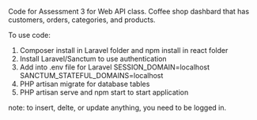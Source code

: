 Code for Assessment 3 for Web API class. Coffee shop dashbard that has customers, orders, categories, and products.

To use code:

1. Composer install in Laravel folder and npm install in react folder
2. Install Laravel/Sanctum to use authentication
3. Add into .env file for Laravel
  SESSION_DOMAIN=localhost
  SANCTUM_STATEFUL_DOMAINS=localhost
5. PHP artisan migrate for database tables
6. PHP artisan serve and npm start to start application

note: to insert, delte, or update anything, you need to be logged in.

